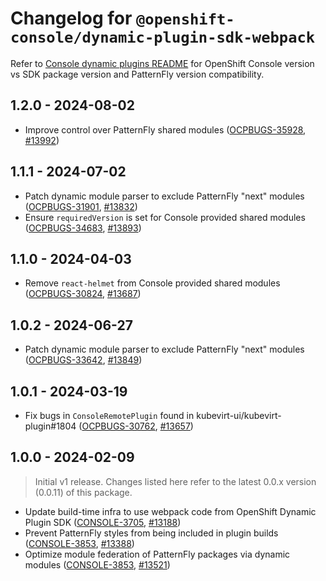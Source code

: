 # Changelog for `@openshift-console/dynamic-plugin-sdk-webpack`

Refer to [Console dynamic plugins README](./README.md) for OpenShift Console version vs SDK package
version and PatternFly version compatibility.

## 1.2.0 - 2024-08-02

- Improve control over PatternFly shared modules ([OCPBUGS-35928], [#13992])

## 1.1.1 - 2024-07-02

- Patch dynamic module parser to exclude PatternFly "next" modules ([OCPBUGS-31901], [#13832])
- Ensure `requiredVersion` is set for Console provided shared modules ([OCPBUGS-34683], [#13893])

## 1.1.0 - 2024-04-03

- Remove `react-helmet` from Console provided shared modules ([OCPBUGS-30824], [#13687])

## 1.0.2 - 2024-06-27

- Patch dynamic module parser to exclude PatternFly "next" modules ([OCPBUGS-33642], [#13849])

## 1.0.1 - 2024-03-19

- Fix bugs in `ConsoleRemotePlugin` found in kubevirt-ui/kubevirt-plugin#1804 ([OCPBUGS-30762], [#13657])

## 1.0.0 - 2024-02-09

> Initial v1 release. Changes listed here refer to the latest 0.0.x version (0.0.11) of this package.

- Update build-time infra to use webpack code from OpenShift Dynamic Plugin SDK ([CONSOLE-3705], [#13188])
- Prevent PatternFly styles from being included in plugin builds ([CONSOLE-3853], [#13388])
- Optimize module federation of PatternFly packages via dynamic modules ([CONSOLE-3853], [#13521])

[CONSOLE-3705]: https://issues.redhat.com/browse/CONSOLE-3705
[CONSOLE-3853]: https://issues.redhat.com/browse/CONSOLE-3853
[OCPBUGS-30762]: https://issues.redhat.com/browse/OCPBUGS-30762
[OCPBUGS-30824]: https://issues.redhat.com/browse/OCPBUGS-30824
[OCPBUGS-31901]: https://issues.redhat.com/browse/OCPBUGS-31901
[OCPBUGS-33642]: https://issues.redhat.com/browse/OCPBUGS-33642
[OCPBUGS-34683]: https://issues.redhat.com/browse/OCPBUGS-34683
[OCPBUGS-35928]: https://issues.redhat.com/browse/OCPBUGS-35928
[#13188]: https://github.com/openshift/console/pull/13188
[#13388]: https://github.com/openshift/console/pull/13388
[#13521]: https://github.com/openshift/console/pull/13521
[#13657]: https://github.com/openshift/console/pull/13657
[#13687]: https://github.com/openshift/console/pull/13687
[#13832]: https://github.com/openshift/console/pull/13832
[#13849]: https://github.com/openshift/console/pull/13849
[#13893]: https://github.com/openshift/console/pull/13893
[#13992]: https://github.com/openshift/console/pull/13992
